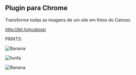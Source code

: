## Plugin para Chrome

Transforme todas as imagens de um site em fotos do Catossi.
 
http://bit.ly/ncatossi

PRINTS: 

![Banana](https://lh3.googleusercontent.com/hp0TQzo23-EbZ4N4E4CJtpAbCrlybCSMTvJRU0-Z9mqO4SfTDOmfP0nPh7OduSYlzajgnunP=s640-h400-e365-rw)


![funfa](http://cdn.osxdaily.com/wp-content/uploads/2013/07/dancing-banana.gif "Olha a banana dançando!")
<!--<img src="https://lh3.googleusercontent.com/hp0TQzo23-EbZ4N4E4CJtpAbCrlybCSMTvJRU0-Z9mqO4SfTDOmfP0nPh7OduSYlzajgnunP=s640-h400-e365-rw" title="print ncatossi" />
<br />-->

![Banana](https://lh3.googleusercontent.com/UGaT3VrLbPXxsPQExJF-fI81eCzaYSmk6ODfeVbnzGEitPKSubSJVzzAR8PoEmch_nvAkOY7bA4=s640-h400-e365-rw)

<!--
<img src="https://lh3.googleusercontent.com/UGaT3VrLbPXxsPQExJF-fI81eCzaYSmk6ODfeVbnzGEitPKSubSJVzzAR8PoEmch_nvAkOY7bA4=s640-h400-e365-rw" title="print ncatossi" />-->
